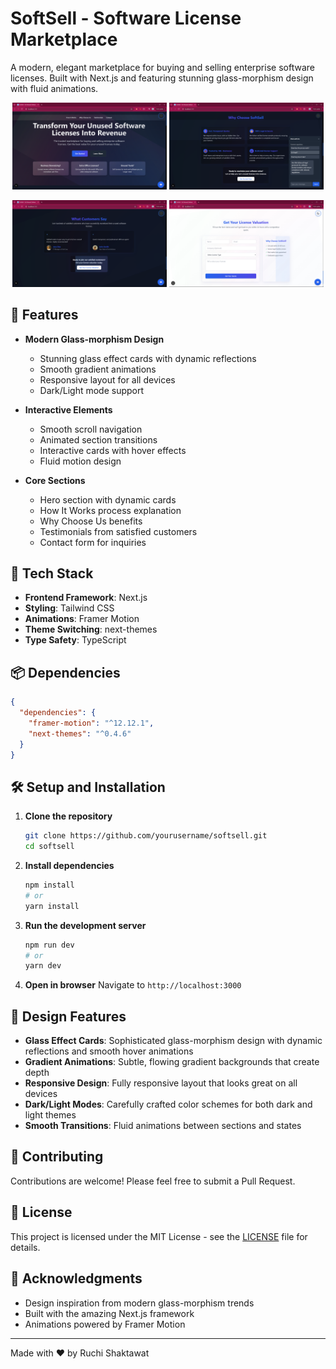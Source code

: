 # SoftSell - Software License Marketplace

A modern, elegant marketplace for buying and selling enterprise software licenses. Built with Next.js and featuring stunning glass-morphism design with fluid animations.

<p align="center">
  <img src="public/sc1.png" width="49%" alt="Screenshot 1" />
  <img src="public/sc2.png" width="49%" alt="Screenshot 2" />
</p>
<p align="center">
  <img src="public/sc3.png" width="49%" alt="Screenshot 3" />
  <img src="public/sc4.png" width="49%" alt="Screenshot 4" />
</p>

## 🌟 Features

- **Modern Glass-morphism Design**
  - Stunning glass effect cards with dynamic reflections
  - Smooth gradient animations
  - Responsive layout for all devices
  - Dark/Light mode support

- **Interactive Elements**
  - Smooth scroll navigation
  - Animated section transitions
  - Interactive cards with hover effects
  - Fluid motion design

- **Core Sections**
  - Hero section with dynamic cards
  - How It Works process explanation
  - Why Choose Us benefits
  - Testimonials from satisfied customers
  - Contact form for inquiries

## 🚀 Tech Stack

- **Frontend Framework**: Next.js
- **Styling**: Tailwind CSS
- **Animations**: Framer Motion
- **Theme Switching**: next-themes
- **Type Safety**: TypeScript

## 📦 Dependencies

```json
{
  "dependencies": {
    "framer-motion": "^12.12.1",
    "next-themes": "^0.4.6"
  }
}
```

## 🛠️ Setup and Installation

1. **Clone the repository**
   ```bash
   git clone https://github.com/yourusername/softsell.git
   cd softsell
   ```

2. **Install dependencies**
   ```bash
   npm install
   # or
   yarn install
   ```

3. **Run the development server**
   ```bash
   npm run dev
   # or
   yarn dev
   ```

4. **Open in browser**
   Navigate to `http://localhost:3000`

## 🎨 Design Features

- **Glass Effect Cards**: Sophisticated glass-morphism design with dynamic reflections and smooth hover animations
- **Gradient Animations**: Subtle, flowing gradient backgrounds that create depth
- **Responsive Design**: Fully responsive layout that looks great on all devices
- **Dark/Light Modes**: Carefully crafted color schemes for both dark and light themes
- **Smooth Transitions**: Fluid animations between sections and states

## 🤝 Contributing

Contributions are welcome! Please feel free to submit a Pull Request.

## 📄 License

This project is licensed under the MIT License - see the [LICENSE](LICENSE) file for details.

## 🙏 Acknowledgments

- Design inspiration from modern glass-morphism trends
- Built with the amazing Next.js framework
- Animations powered by Framer Motion

---

Made with ❤️ by Ruchi Shaktawat
